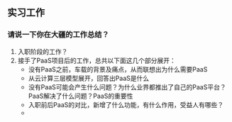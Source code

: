 ## 实习工作

### 请说一下你在大疆的工作总结？

1. 入职阶段的工作？
2. 接手了PaaS项目后的工作，总共以下面这几个部分展开：
   - 没有PaaS之前，车载的背景及痛点，从而联想出为什么需要PaaS
   - 从云计算三层模型展开，回答出PaaS是什么
   - 没有PaaS可能会产生什么问题？为什么业界都推出了自己的PaaS平台？PaaS解决了什么问题？PaaS的重要性
   - 入职前后PaaS的对比，新增了什么功能，有什么作用，受益人有哪些？
   - 

